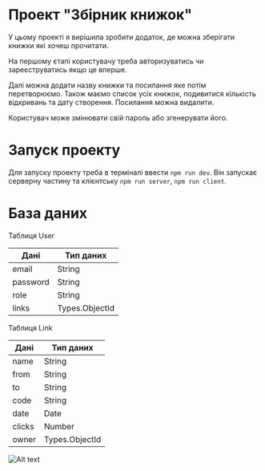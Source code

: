# Проект "Збірник книжок"

У цьому проекті я вирішила зробити додаток, де можна зберігати книжки які хочеш прочитати.

На першому єтапі користувачу треба авторизуватись чи зареєструватись якщо це вперше.

Далі можна додати назву книжки та посилання яке потім перетворюємо.
Також маємо список усіх книжок, подивитися кількість відкривань та дату створення. Посилання можна видалити.

Користувач може змінювати свій пароль або згенерувати його.

# Запуск проекту
Для запуску проекту треба в терміналі ввести `npm run dev`. 
Він запускає серверну частину та клієнтську `npm run server`, `npm run client`.

# База даних
 Таблиця User
 
| **Дані** | **Тип даних**  |
|----------|----------------|
| email    | String         |
| password | String         |
| role     | String         |
| links    | Types.ObjectId |

Таблиця Link

| **Дані** | **Тип даних**  |
|----------|----------------|
| name     | String         |
| from     | String         |
| to       | String         |
| code     | String         |
| date     | Date           |
| clicks   | Number         |
| owner    | Types.ObjectId |

![Alt text](https://github.com/Sasha4907/projectNodeJS/blob/main/diagram.jpg)
